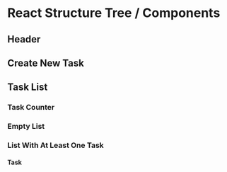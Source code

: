 # React Structure Tree / Components

## Header

## Create New Task

## Task List
### Task Counter
### Empty List
### List With At Least One Task 
#### Task